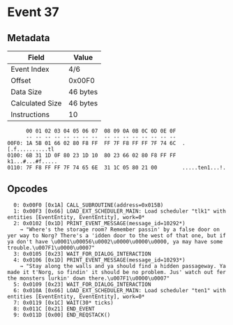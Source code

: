 # Event 37

## Metadata

| Field           | Value    |
|-----------------|----------|
| Event Index     | 4/6      |
| Offset          | 0x00F0   |
| Data Size       | 46 bytes |
| Calculated Size | 46 bytes |
| Instructions    | 10       |

```
      00 01 02 03 04 05 06 07  08 09 0A 0B 0C 0D 0E 0F
      -- -- -- -- -- -- -- --  -- -- -- -- -- -- -- --
00F0: 1A 5B 01 66 02 80 F8 FF  FF 7F F8 FF FF 7F 74 6C  .[.f..........tl
0100: 6B 31 1D 0F 80 23 1D 10  80 23 66 02 80 F8 FF FF  k1...#...#f.....
0110: 7F F8 FF FF 7F 74 65 6E  31 1C 05 80 21 00        .....ten1...!.  
```

## Opcodes

```
  0: 0x00F0 [0x1A] CALL_SUBROUTINE(address=0x015B)
  1: 0x00F3 [0x66] LOAD_EXT_SCHEDULER_MAIN: Load scheduler "tlk1" with entities [EventEntity, EventEntity], work=0*
  2: 0x0102 [0x1D] PRINT_EVENT_MESSAGE(message_id=10292*)
    → "Where's the storage room? Remember passin' by a false door on yer way to Norg? There's a 'idden door to the west of that one, but if ya don't have \u0001\u00056\u0002\u0000\u0000\u0000, ya may have some trouble.\u007F1\u0000\u0007"
  3: 0x0105 [0x23] WAIT_FOR_DIALOG_INTERACTION
  4: 0x0106 [0x1D] PRINT_EVENT_MESSAGE(message_id=10293*)
    → "Stay along the walls and ya should find a hidden passageway. Ya made it t'Norg, so findin' it should be no problem. Jus' watch out fer the monsters lurkin' down there.\u007F1\u0000\u0007"
  5: 0x0109 [0x23] WAIT_FOR_DIALOG_INTERACTION
  6: 0x010A [0x66] LOAD_EXT_SCHEDULER_MAIN: Load scheduler "ten1" with entities [EventEntity, EventEntity], work=0*
  7: 0x0119 [0x1C] WAIT(30* ticks)
  8: 0x011C [0x21] END_EVENT
  9: 0x011D [0x00] END_REQSTACK()
```
